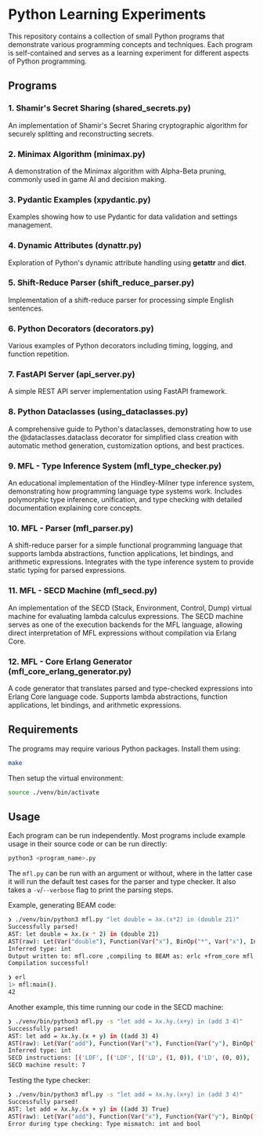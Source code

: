 # Python Learning Experiments

This repository contains a collection of small Python programs that demonstrate various programming concepts and techniques.
Each program is self-contained and serves as a learning experiment for different aspects of Python programming.

## Programs

### 1. Shamir's Secret Sharing (shared_secrets.py)
An implementation of Shamir's Secret Sharing cryptographic algorithm for securely splitting and reconstructing secrets.

### 2. Minimax Algorithm (minimax.py)
A demonstration of the Minimax algorithm with Alpha-Beta pruning, commonly used in game AI and decision making.

### 3. Pydantic Examples (xpydantic.py)
Examples showing how to use Pydantic for data validation and settings management.

### 4. Dynamic Attributes (dynattr.py)
Exploration of Python's dynamic attribute handling using __getattr__ and __dict__.

### 5. Shift-Reduce Parser (shift_reduce_parser.py)
Implementation of a shift-reduce parser for processing simple English sentences.

### 6. Python Decorators (decorators.py)
Various examples of Python decorators including timing, logging, and function repetition.

### 7. FastAPI Server (api_server.py)
A simple REST API server implementation using FastAPI framework.

### 8. Python Dataclasses (using_dataclasses.py)
A comprehensive guide to Python's dataclasses, demonstrating how to use the @dataclasses.dataclass decorator for simplified class creation with automatic method generation, customization options, and best practices.

### 9. MFL - Type Inference System (mfl_type_checker.py)
An educational implementation of the Hindley-Milner type inference system, demonstrating how programming language type systems work. Includes polymorphic type inference, unification, and type checking with detailed documentation explaining core concepts.

### 10. MFL - Parser (mfl_parser.py)
A shift-reduce parser for a simple functional programming language that supports lambda abstractions, function applications, let bindings, and arithmetic expressions. Integrates with the type inference system to provide static typing for parsed expressions.

### 11. MFL - SECD Machine (mfl_secd.py)
An implementation of the SECD (Stack, Environment, Control, Dump) virtual machine for evaluating lambda calculus expressions.
The SECD machine serves as one of the execution backends for the MFL language, allowing direct interpretation of MFL expressions without compilation via Erlang Core.

### 12. MFL - Core Erlang Generator (mfl_core_erlang_generator.py)
A code generator that translates parsed and type-checked expressions into Erlang Core language code. Supports lambda abstractions, function applications, let bindings, and arithmetic expressions.

## Requirements

The programs may require various Python packages. Install them using:

```bash
make
```

Then setup the virtual environment:

```bash
source ./venv/bin/activate
```

## Usage

Each program can be run independently. Most programs include example usage in their source code or can be run directly:

```bash
python3 <program_name>.py
```

The `mfl.py` can be run with an argument or without, where in the latter case it will run the default test cases for the parser and type checker.
It also takes a `-v`/`--verbose` flag to print the parsing steps.

Example, generating BEAM code:

```bash
❯ ./venv/bin/python3 mfl.py "let double = λx.(x*2) in (double 21)"
Successfully parsed!
AST: let double = λx.(x * 2) in (double 21)
AST(raw): Let(Var("double"), Function(Var("x"), BinOp("*", Var("x"), Int(2))), Apply(Var("double"), Int(21)))
Inferred type: int
Output written to: mfl.core ,compiling to BEAM as: erlc +from_core mfl.core
Compilation successful!

❯ erl
1> mfl:main().
42
```

Another example, this time running our code in the SECD machine:

```bash
❯ ./venv/bin/python3 mfl.py -s "let add = λx.λy.(x+y) in (add 3 4)"
Successfully parsed!
AST: let add = λx.λy.(x + y) in ((add 3) 4)
AST(raw): Let(Var("add"), Function(Var("x"), Function(Var("y"), BinOp("+", Var("x"), Var("y")))), Apply(Apply(Var("add"), Int(3)), Int(4)))
Inferred type: int
SECD instructions: [('LDF', [('LDF', [('LD', (1, 0)), ('LD', (0, 0)), 'ADD', 'RET']), 'RET']), ('LET', 0), 'NIL', ('LDC', 4), 'CONS', 'NIL', ('LDC', 3), 'CONS', ('LD', (0, 0)), 'AP', 'AP']
SECD machine result: 7
```

Testing the type checker:

```bash
❯ ./venv/bin/python3 mfl.py -s "let add = λx.λy.(x+y) in (add 3 4)"
Successfully parsed!
AST: let add = λx.λy.(x + y) in ((add 3) True)
AST(raw): Let(Var("add"), Function(Var("x"), Function(Var("y"), BinOp("+", Var("x"), Var("y")))), Apply(Apply(Var("add"), Int(3)), Bool(True))) 
Error during type checking: Type mismatch: int and bool
 ```